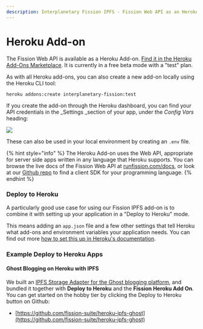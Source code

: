 ```yaml
---
description: Interplanetary Fission IPFS - Fission Web API as an Heroku Add-on
---
```


# Heroku Add-on

The Fission Web API is available as a Heroku Add-on. [Find it in the Heroku Add-Ons Marketplace](https://elements.heroku.com/addons/interplanetary-fission). It is currently in a free beta mode with a "test" plan.&#x20;

As with all Heroku add-ons, you can also create a new add-on locally using the Heroku CLI tool:

```
heroku addons:create interplanetary-fission:test
```

If you create the add-on through the Heroku dashboard, you can find your API credentials in the _Settings _section of your app, under the _Config Vars_ heading:

![](../.gitbook/assets/heroku\_config\_vars.png)

These can also be used in your local environment by creating an `.env` file.

{% hint style="info" %}
The Heroku Add-on uses the Web API, appropriate for server side apps written in any language that Heroku supports. You can browse the live docs of the Fission Web API at [runfission.com/docs](https://runfission.com/docs), or look at our [Github repo](https://github.com/fission-suite) to find a client SDK for your programming language.
{% endhint %}

### Deploy to Heroku

A particularly good use case for using our Fission IPFS add-on is to combine it with setting up your application in a "Deploy to Heroku" mode.

This means adding an `app.json` file and a few other settings that tell Heroku what add-ons and environment variables your application needs. You can find out more [how to set this up in Heroku's documentation](https://devcenter.heroku.com/articles/heroku-button).

### Example Deploy to Heroku Apps

#### Ghost Blogging on Heroku with IPFS

We built an [IPFS Storage Adapter for the Ghost blogging platform](https://github.com/fission-suite/ghost-storage-adapter-ipfs), and bundled it together with **Deploy to Heroku** and the **Fission Heroku Add On**. You can get started on the hobby tier by clicking the Deploy to Heroku button on Github:

* [https://github.com/fission-suite/heroku-ipfs-ghost](https://github.com/fission-suite/heroku-ipfs-ghost)
